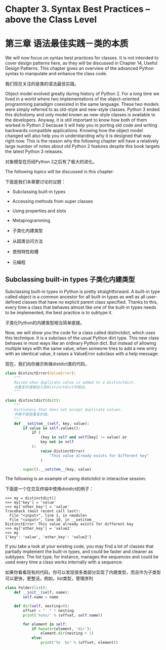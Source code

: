 # Chapter 3. Syntax Best Practices – above the Class Level
# 第三章 语法最佳实践－类的本质

We will now focus on syntax best practices for classes. It is not intended to cover design patterns here, as they will be discussed in Chapter 14, Useful Design Patterns. This chapter gives an overview of the advanced Python syntax to manipulate and enhance the class code.  

我们现在关注的是类的语法最佳实践。

Object model evolved greatly during history of Python 2. For a long time we lived in a world where two implementations of the object-oriented programming paradigm coexisted in the same language. These two models were simply referred to as old-style and new-style classes. Python 3 ended this dichotomy and only model known as new-style classes is available to the developers. Anyway, it is still important to know how both of them worked in Python 2 because it will help you in porting old code and writing backwards compatible applications. Knowing how the object model changed will also help you in understanding why it is designed that way right now. This is the reason why the following chapter will have a relatively large number of notes about old Python 2 features despite this book targets the latest Python 3 releases.  

对象模型在历经Python 2之后有了极大的进化。

The following topics will be discussed in this chapter:  

下面是我们本章要讨论的议题：  

- Subclassing built-in types
- Accessing methods from super classes
- Using properties and slots
- Metaprogramming

- 子类化内建类型
- 从超类访问方法
- 使用特性和槽
- 元编程

## Subclassing built-in types 子类化内建类型

Subclassing built-in types in Python is pretty straightforward. A built-in type called object is a common ancestor for all built-in types as well as all user-defined classes that have no explicit parent class specified. Thanks to this, every time a class that behaves almost like one of the built-in types needs to be implemented, the best practice is to subtype it.  

子类化Python的内建类型相当简单直接。

Now, we will show you the code for a class called distinctdict, which uses this technique. It is a subclass of the usual Python dict type. This new class behaves in most ways like an ordinary Python dict. But instead of allowing multiple keys with the same value, when someone tries to add a new entry with an identical value, it raises a ValueError subclass with a help message:  

现在，我们向你展示称做distdict类的代码，

```python
class DistinctError(ValueError):
    """
    Raised when duplicate value is added to a distinctdict.
    当重复的值被加入到distinctdict时抛出。
    """

class distinctdict(dict):
    """
    Dictionary that does not accept duplicate values.
    字典不接受重复的值。
    """
    def __setitem__(self, key, value):
        if value in self.values():
            if (
                (key in self and self[key] != value) or
                key not in self
            ):
                raise DistinctError(
                    "This value already exists for different key"
                )

        super().__setitem__(key, value)
```

The following is an example of using distictdict in interactive session:  

下面是一个在交互终端中使用distdict的例子：  

```
>>> my = distinctdict()
>>> my['key'] = 'value'
>>> my['other_key'] = 'value'
Traceback (most recent call last):
  File "<input>", line 1, in <module>
  File "<input>", line 10, in __setitem__
DistinctError: This value already exists for different key
>>> my['other_key'] = 'value2'
>>> my
{'key': 'value', 'other_key': 'value2'}
```

If you take a look at your existing code, you may find a lot of classes that partially implement the built-in types, and could be faster and cleaner as subtypes. The list type, for instance, manages the sequences and could be used every time a class works internally with a sequence:   

如果你看看现有的代码，你可以发现很多类部分实现了内建类型，而且作为子类型可以更快，更整洁。例如，list类型，管理序列

```python
class Folder(list):
    def __init__(self, name):
        self.name = name

    def dir(self, nesting=0):
        offset = "  " * nesting
        print('%s%s/' % (offset, self.name))

        for element in self:
            if hasattr(element, 'dir'):
                element.dir(nesting + 1)
            else:
                print("%s  %s" % (offset, element))
```

